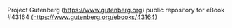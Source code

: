 Project Gutenberg (https://www.gutenberg.org) public repository for eBook #43164 (https://www.gutenberg.org/ebooks/43164)
